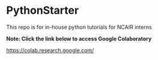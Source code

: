 # PythonStarter
This repo is for in-house python tutorials for NCAIR interns

**Note: Click the link below to access Google Colaboratory**

https://colab.research.google.com/
